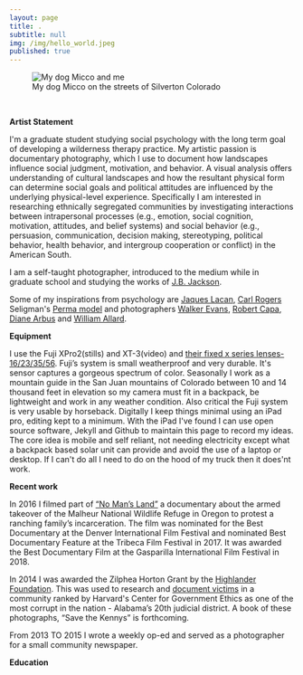```yaml
---
layout: page
title: .
subtitle: null
img: /img/hello_world.jpeg
published: true
---
```


<figure>
<img src="https://jonbcarroll.s3.us-east-2.amazonaws.com/witness.jpg" alt=" My dog Micco and me">
  <figcaption> My dog Micco on the streets of Silverton Colorado</figcaption>
  </figure>
<br  />
<p>
<strong>Artist Statement</strong>
<p>I'm a graduate student studying social psychology with the long term goal of developing a wilderness therapy practice. 
  My artistic passion is documentary photography, which I use to document how landscapes influence social judgment, motivation, and behavior. A visual analysis offers understanding of cultural landscapes and how the resultant physical form can determine social goals and political attitudes are influenced by the underlying physical-level experience.
  Specifically I am interested in researching ethnically segregated communities by investigating interactions between intrapersonal processes (e.g., emotion, social cognition, motivation, attitudes, and belief systems) and social behavior (e.g., persuasion, communication, decision making, stereotyping, political behavior, health behavior, and intergroup cooperation or conflict) in the American South.  
  
  <p>I am a self-taught photographer, introduced to the medium while in graduate school and studying the works of <a href="https://en.wikipedia.org/wiki/J._B._Jackson">J.B. Jackson</a>. 

<p>Some of my inspirations from psychology are <a href="https://en.wikipedia.org/wiki/Jacques_Lacan">Jaques Lacan</a>, <a href="https://en.wikipedia.org/wiki/Carl_Rogers">Carl Rogers</a> Seligman's <a href="https://www.huffingtonpost.com/david-sze/the-father-of-positive-ps_b_7600226.html">Perma model</a> and photographers <a href="https://en.wikipedia.org/wiki/Walker_Evans">Walker Evans</a>, <a href="https://en.wikipedia.org/wiki/Robert_Capa">Robert Capa</a>, <a href="https://en.wikipedia.org/wiki/Diane_Arbus">Diane Arbus</a> and <a href="https://www.williamalbertallard.com/">William Allard</a>. 

  <br  />
<p>
<strong>Equipment</strong> 
 <p>I use the Fuji XPro2(stills) and XT-3(video) and <a href="https://www.fujifilmusa.com/products/digital_cameras/x-lenses/">their fixed x series lenses- 16/23/35/56</a>. Fuji’s system is small weatherproof and very durable. It's sensor captures a gorgeous spectrum of color.  
   Seasonally I work as a mountain guide in the San Juan mountains of Colorado between 10 and 14 thousand feet in elevation so my camera must fit in a backpack, be lightweight and work in any weather condition. Also critical the Fuji system is very usable by horseback.
Digitally I keep things minimal using an iPad pro, editing kept to a minimum. With the iPad I've found I can use open source software, Jekyll and Github to maintain this page to record my ideas. The core idea is mobile and self reliant, not needing electricity except what a backpack based solar unit can provide and avoid the use of a laptop or desktop. If I can't do all I need to do on the hood of my truck then it does'nt work.

   <br  />
<p>
<strong>Recent work</strong>
  <p>In 2016 I filmed part of <a href="https://www.pbs.org/video/no-mans-land-trailer-yuftvd/">“No Man’s Land”</a> a documentary about the armed takeover of the Malheur National Wildlife Refuge in Oregon to protest a ranching family’s incarceration. The film was nominated for the Best Documentary at the Denver International Film Festival and nominated Best Documentary Feature at the Tribeca Film Festival in 2017. It was awarded the Best Documentary Film at the Gasparilla International Film Festival in 2018. 
    
<p>In 2014 I was awarded the Zilphea Horton Grant by the <a href="https://www.highlandercenter.org">Highlander Foundation</a>. 
  This was used to research and <a href="https://medium.com/@jonbcarroll/leaked-documents-reveal-dothan-police-department-alleged-to-have-planted-drugs-f89109dc196e"> document victims</a> in a community ranked by Harvard's Center for Government Ethics as one of the most corrupt in the nation - Alabama’s 20th judicial district. A book of these photographs, “Save the Kennys” is forthcoming.
<p>
From 2013 TO 2015 I wrote a weekly op-ed and served as a photographer for a small community newspaper.
  

  

  <br  />
<p>
<strong>Education</strong>
  
<p
Harvard University, Post Grad English Literature, 2013.
Auburn University, Masters Landscape Architecture, 2008.
Auburn University, BS Architecture 1998.
Auburn University, BA Environmental Design 1990.
